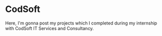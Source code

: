 # CodSoft
Here, I'm gonna post my projects which I completed during my internship with CodSoft IT Services and Consultancy.
